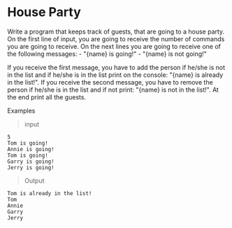 <h1>	House Party</h1>
Write a program that keeps track of guests, that are going to a house party. On the first line of input, you are going to receive the number of commands you are going to receive. On the next lines you are going to receive one of the following messages:
-	"{name} is going!"
-	"{name} is not going!"

If you receive the first message, you have to add the person if he/she is not in the list and if he/she is in the list print on the console: "{name} is already in the list!". If you receive the second message, you have to remove the person if he/she is in the list and if not print: "{name} is not in the list!". At the end print all the guests.

Examples

>input

    5
    Tom is going!
    Annie is going!
    Tom is going!
    Garry is going!
    Jerry is going!

>Output

    Tom is already in the list!
    Tom
    Annie
    Garry
    Jerry
